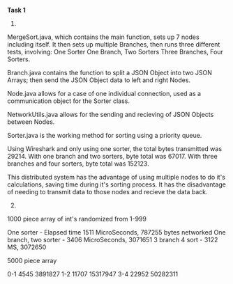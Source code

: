 ﻿**Task 1**

1.  
MergeSort.java, which contains the main function, sets up 7 nodes including itself.
It then sets up multiple Branches, then runs three different tests, involving:
One Sorter
One Branch, Two Sorters
Three Branches, Four Sorters.

Branch.java contains the function to split a JSON Object into two JSON Arrays; then
    send the JSON Object data to left and right Nodes.

Node.java allows for a case of one individual connection, used as a communication object
    for the Sorter class.   

NetworkUtils.java allows for the sending and recieving of JSON Objects between Nodes.

Sorter.java is the working method for sorting using a priority queue.

Using Wireshark and only using one sorter, the total bytes transmitted was 29214.
With one branch and two sorters, byte total was 67017.
With three branches and four sorters, byte total was 152123.

This distributed system has the advantage of using multiple nodes to do it's calculations,
    saving time during it's sorting process.  It has the disadvantage of needing to transmit
    data to those nodes and recieve the data back.

2. 
1000 piece array of int's randomized from 1-999

One sorter - Elapsed time 1511 MicroSeconds, 787255 bytes networked
One branch, two sorter - 3406 MicroSeconds, 3071651
3 branch 4 sort - 3122 MS, 3072650

5000 piece array

0-1 4545  3891827
1-2 11707 15317947
3-4 22952 50282311


